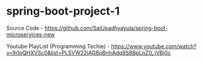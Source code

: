 # spring-boot-project-1

Source Code - https://github.com/SaiUpadhyayula/spring-boot-microservices-new

Youtube PlayList (Programming Techie) - https://www.youtube.com/watch?v=lh1oQHXVSc0&list=PLSVW22jAG8pBnhAdq9S8BpLnZ0_jVBj0c
